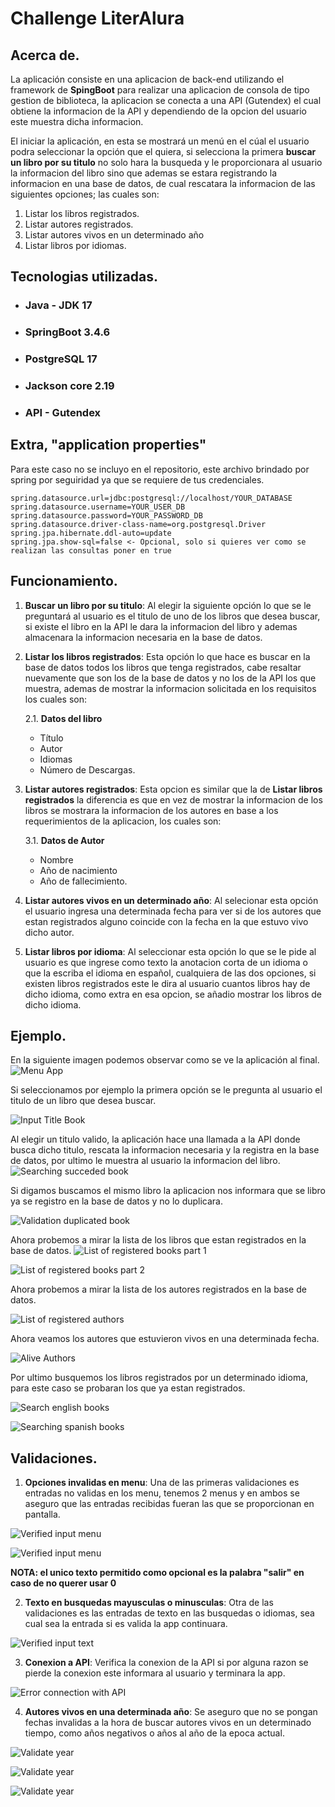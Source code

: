 # Challenge LiterAlura

## Acerca de.

La aplicación consiste en una aplicacion de back-end utilizando el framework de **SpingBoot** para realizar una aplicacion de consola de tipo gestion de biblioteca, la aplicacion se conecta a una API (Gutendex) el cual obtiene la informacion de la API y dependiendo de la opcion del usuario este muestra dicha informacion.

El iniciar la aplicación, en esta se mostrará un menú en el cúal el usuario podra seleccionar la opción que el quiera, si selecciona la primera **buscar un libro por su titulo** no solo hara la busqueda y le proporcionara al usuario la informacion del libro sino que ademas se estara registrando la informacion en una base de datos, de cual rescatara la informacion de las siguientes opciones; las cuales son:
1. Listar los libros registrados.
2. Listar autores registrados.
3. Listar autores vivos en un determinado año
4. Listar libros por idiomas.

## Tecnologias utilizadas.
* ### Java - JDK 17
* ### SpringBoot 3.4.6
* ### PostgreSQL 17
* ### Jackson core 2.19
* ### API - Gutendex

## Extra, "application properties"
Para este caso no se incluyo en el repositorio, este archivo brindado por spring por seguiridad ya que se requiere de tus credenciales.
```
spring.datasource.url=jdbc:postgresql://localhost/YOUR_DATABASE
spring.datasource.username=YOUR_USER_DB
spring.datasource.password=YOUR_PASSWORD_DB
spring.datasource.driver-class-name=org.postgresql.Driver
spring.jpa.hibernate.ddl-auto=update
spring.jpa.show-sql=false <- Opcional, solo si quieres ver como se realizan las consultas poner en true
```

## Funcionamiento.
1. **Buscar un libro por su titulo**: Al elegir la siguiente opción lo que se le preguntará al usuario es el titulo de uno de los libros que desea buscar, si existe el libro en la API le dara la informacion del libro y ademas almacenara la informacion necesaria en la base de datos. 

2. **Listar los libros registrados**: Esta opción lo que hace es buscar en la base de datos todos los libros que tenga registrados, cabe resaltar nuevamente que son los de la base de datos y no los de la API los que muestra, ademas de mostrar la informacion solicitada en los requisitos los cuales son:

    2.1. **Datos del libro**
    * Título
    * Autor
    * Idiomas
    * Número de Descargas.

3. **Listar autores registrados**: Esta opcion es similar que la de **Listar libros registrados** la diferencia es que en vez de mostrar la informacion de los libros se mostrara la informacion de los autores en base a los requerimientos de la aplicacion, los cuales son:

    3.1. **Datos de Autor**
    * Nombre
    * Año de nacimiento
    * Año de fallecimiento.

4. **Listar autores vivos en un determinado año**: Al selecionar esta opción el usuario ingresa una determinada fecha para ver si de los autores que estan registrados alguno coincide con la fecha en la que estuvo vivo dicho autor.

5. **Listar libros por idioma**: Al seleccionar esta opción lo que se le pide al usuario es que ingrese como texto la anotacion corta de un idioma o que la escriba el idioma en español, cualquiera de las dos opciones, si existen libros registrados este le dira al usuario cuantos libros hay de dicho idioma, como extra en esa opcion, se añadio mostrar los libros de dicho idioma.

## Ejemplo.
En la siguiente imagen podemos observar como se ve la aplicación al final. 
![Menu App](./github/img/github-image1.png)

Si seleccionamos por ejemplo la primera opción se le pregunta al usuario el titulo de un libro que desea buscar.

![Input Title Book](./github/img/github-image2.png)

Al elegir un titulo valido, la aplicación hace una llamada a la API donde busca dicho titulo, rescata la informacion necesaria y la registra en la base de datos, por ultimo le muestra al usuario la informacion del libro.
![Searching succeded book](./github/img/github-image3.png)

Si digamos buscamos el mismo libro la aplicacion nos informara que se libro ya se registro en la base de datos y no lo duplicara.

![Validation duplicated book](./github/img/github-image4.png)

Ahora probemos a mirar la lista de los libros que estan registrados en la base de datos.
![List of registered books part 1](./github/img/github-image5.png)

![List of registered books part 2](./github/img/github-image6.png)

Ahora probemos a mirar la lista de los autores registrados en la base de datos.

![List of registered authors](./github/img/github-image7.png)

Ahora veamos los autores que estuvieron vivos en una determinada fecha.

![Alive Authors](./github/img/github-image8.png)

Por ultimo busquemos los libros registrados por un determinado idioma, para este caso se probaran los que ya estan registrados.

![Search english books](./github/img/github-image9.png)

![Searching spanish books](./github/img/github-image10.png)

## Validaciones.

1. **Opciones invalidas en menu**: Una de las primeras validaciones es entradas no validas en los menu, tenemos 2 menus y en ambos se aseguro que las entradas recibidas fueran las que se proporcionan en pantalla.

![Verified input menu](./github/img/github-image11.png)

![Verified input menu](./github/img/github-image12.png)

**NOTA: el unico texto permitido como opcional es la palabra "salir" en caso de no querer usar 0**

2. **Texto en busquedas mayusculas o minusculas**: Otra de las validaciones es las entradas de texto en las busquedas o idiomas, sea cual sea la entrada si es valida la app continuara.

![Verified input text](./github/img/github-image13.png)

3. **Conexion a API**: Verifica la conexion de la API si por alguna razon se pierde la conexion este informara al usuario y terminara la app.

![Error connection with API](./github/img/github-image14.png)

4. **Autores vivos en una determinada año**: Se aseguro que no se pongan fechas invalidas a la hora de buscar autores vivos en un determinado tiempo, como años negativos o años al año de la epoca actual.

![Validate year](./github/img/github-image15.png)

![Validate year](./github/img/github-image16.png)

![Validate year](./github/img/github-image17.png)